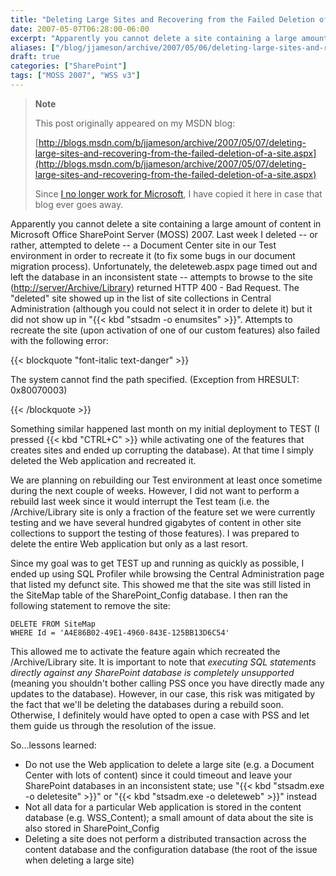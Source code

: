 ```yaml
---
title: "Deleting Large Sites and Recovering from the Failed Deletion of a Site"
date: 2007-05-07T06:28:00-06:00
excerpt: "Apparently you cannot delete a site containing a large amount of content in Microsoft Office SharePoint Server (MOSS) 2007. Last week I deleted -- or rather, attempted to delete – a Document Center site in our Test environment in order to recreate it..."
aliases: ["/blog/jjameson/archive/2007/05/06/deleting-large-sites-and-recovering-from-the-failed-deletion-of-a-site.aspx", "/blog/jjameson/archive/2007/05/07/deleting-large-sites-and-recovering-from-the-failed-deletion-of-a-site.aspx"]
draft: true
categories: ["SharePoint"]
tags: ["MOSS 2007", "WSS v3"]
---
```


> **Note**
>
> This post originally appeared on my MSDN blog:
>
> [http://blogs.msdn.com/b/jjameson/archive/2007/05/07/deleting-large-sites-and-recovering-from-the-failed-deletion-of-a-site.aspx](http://blogs.msdn.com/b/jjameson/archive/2007/05/07/deleting-large-sites-and-recovering-from-the-failed-deletion-of-a-site.aspx)
>
> Since
> [I no longer work for Microsoft](/blog/jjameson/2011/09/02/last-day-with-microsoft), I have copied it here in case that blog
> ever goes away.

Apparently you cannot delete a site containing a large amount of content in Microsoft  Office SharePoint Server (MOSS) 2007. Last week I deleted -- or rather, attempted  to delete -- a Document Center site in our Test environment in order to recreate  it (to fix some bugs in our document migration process). Unfortunately, the deleteweb.aspx  page timed out and left the database in an inconsistent state -- attempts to browse  to the site ([http://server/Archive/Library](http://server/Archive/Library))  returned HTTP 400 - Bad Request. The "deleted" site showed up in the list of site  collections in Central Administration (although you could not select it in order  to delete it) but it did not show up in "{{< kbd "stsadm -o enumsites" >}}". Attempts  to recreate the site (upon activation of one of our custom features) also failed  with the following error:

{{< blockquote "font-italic text-danger" >}}

The system cannot find the path specified. (Exception from HRESULT: 0x80070003)

{{< /blockquote >}}

Something similar happened last month on my initial deployment to TEST (I pressed {{< kbd "CTRL+C" >}} while activating one of the features that creates sites and ended  up corrupting the database). At that time I simply deleted the Web application and  recreated it.

We are planning on rebuilding our Test environment at least once sometime during  the next couple of weeks. However, I did not want to perform a rebuild last week  since it would interrupt the Test team (i.e. the /Archive/Library site is only a  fraction of the feature set we were currently testing and we have several hundred  gigabytes of content in other site collections to support the testing of those features).  I was prepared to delete the entire Web application but only as a last resort.

Since my goal was to get TEST up and running as quickly as possible, I ended  up using SQL Profiler while browsing the Central Administration page that listed  my defunct site. This showed me that the site was still listed in the SiteMap table  of the SharePoint\_Config database. I then ran the following statement to remove  the site:

```
DELETE FROM SiteMap
WHERE Id = 'A4E86B02-49E1-4960-843E-125BB13D6C54'
```

This allowed me to activate the feature again which recreated the /Archive/Library  site. It is important to note that *executing SQL statements directly against
any SharePoint database is completely unsupported* (meaning you shouldn't bother  calling PSS once you have directly made any updates to the database). However, in  our case, this risk was mitigated by the fact that we'll be deleting the databases  during a rebuild soon. Otherwise, I definitely would have opted to open a case with  PSS and let them guide us through the resolution of the issue.

So...lessons learned:

- Do not use the Web application to delete a large site (e.g. a Document Center
  with lots of content) since it could timeout and leave your SharePoint databases
  in an inconsistent state; use "{{< kbd "stsadm.exe -o deletesite" >}}" or "{{< kbd "stsadm.exe -o deleteweb" >}}" instead
- Not all data for a particular Web application is stored in the content database
  (e.g. WSS\_Content); a small amount of data about the site is also stored in
  SharePoint\_Config
- Deleting a site does not perform a distributed transaction across the content
  database and the configuration database (the root of the issue when deleting
  a large site)

